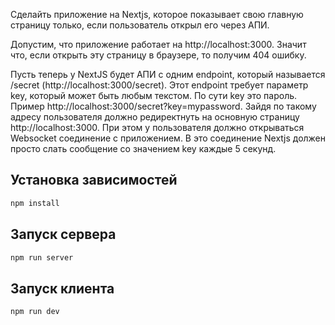 Сделайть приложение на Nextjs, которое показывает свою главную страницу только, если пользователь открыл его через АПИ.

Допустим, что приложение работает на http://localhost:3000. Значит что, если открыть эту страницу в браузере, то получим 404 ошибку.

Пусть теперь у NextJS будет АПИ с одним endpoint, который называется /secret (http://localhost:3000/secret). Этот endpoint требует параметр key, который может быть любым текстом. По сути key это пароль. Пример http://localhost:3000/secret?key=mypassword. Зайдя по такому адресу пользователя должно редиректнуть на основную страницу http://localhost:3000. При этом у пользователя должно открываться Websocket соединение с приложением. В это соединение Nextjs должен просто слать сообщение со значением key каждые 5 секунд.

## Установка зависимостей
  ```bash
  npm install
  ```

## Запуск сервера
  ```bash
  npm run server
  ```

## Запуск клиента
  ```bash
  npm run dev
  ```